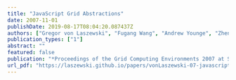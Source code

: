 ```yaml
---
title: "JavaScript Grid Abstractions"
date: 2007-11-01
publishDate: 2019-08-17T08:04:20.087437Z
authors: ["Gregor von Laszewski", "Fugang Wang", "Andrew Younge", "Zhenhua Guo", "Marlon Pierce"]
publication_types: ["1"]
abstract: ""
featured: false
publication: "*Proceedings of the Grid Computing Environments 2007 at SC07*"
url_pdf: "https://laszewski.github.io/papers/vonLaszewski-07-javascript.pdf"
---
```


